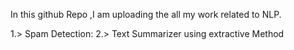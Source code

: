 In this github Repo ,I am uploading the all my work related to NLP.

1.>  Spam Detection: 
2.>  Text Summarizer using extractive Method
